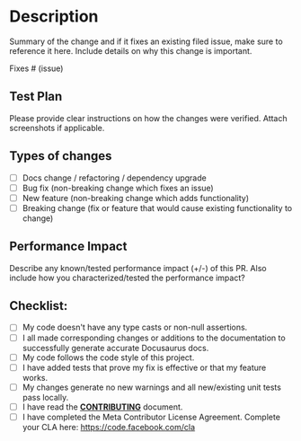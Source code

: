 # Description

Summary of the change and if it fixes an existing filed issue, make sure to reference it here. Include details on why this change is important.

Fixes # (issue)

## Test Plan

Please provide clear instructions on how the changes were verified. Attach screenshots if applicable.

## Types of changes

- [ ] Docs change / refactoring / dependency upgrade
- [ ] Bug fix (non-breaking change which fixes an issue)
- [ ] New feature (non-breaking change which adds functionality)
- [ ] Breaking change (fix or feature that would cause existing functionality to change)

## Performance Impact

Describe any known/tested performance impact (+/-) of this PR. Also include how you characterized/tested the performance impact?

## Checklist:

- [ ] My code doesn't have any type casts or non-null assertions.
- [ ] I all made corresponding changes or additions to the documentation to successfully generate accurate Docusaurus docs.
- [ ] My code follows the code style of this project.
- [ ] I have added tests that prove my fix is effective or that my feature works.
- [ ] My changes generate no new warnings and all new/existing unit tests pass locally.
- [ ] I have read the **[CONTRIBUTING](https://github.com/facebookresearch/beanmachine/blob/main/CONTRIBUTING.md)** document.
- [ ] I have completed the Meta Contributor License Agreement. Complete your CLA here: <https://code.facebook.com/cla>

